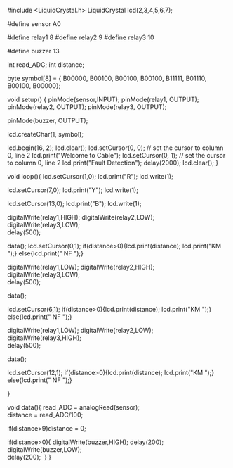 #include <LiquidCrystal.h>
LiquidCrystal lcd(2,3,4,5,6,7);

#define sensor A0  

#define relay1 8
#define relay2 9
#define relay3 10

#define buzzer 13  

int read_ADC;
int distance;

byte symbol[8] = {
        B00000,
        B00100,
        B00100,
        B00100,
        B11111,
        B01110,
        B00100,
        B00000};

void setup() {
pinMode(sensor,INPUT); 
pinMode(relay1, OUTPUT);
pinMode(relay2, OUTPUT);
pinMode(relay3, OUTPUT);

pinMode(buzzer, OUTPUT);

lcd.createChar(1, symbol);
    
lcd.begin(16, 2);
lcd.clear();
lcd.setCursor(0, 0); // set the cursor to column 0, line 2
lcd.print("Welcome to Cable");
lcd.setCursor(0, 1); // set the cursor to column 0, line 2
lcd.print("Fault  Detection");
delay(2000);
lcd.clear();
}

void loop(){
lcd.setCursor(1,0);
lcd.print("R");
lcd.write(1);  

lcd.setCursor(7,0);
lcd.print("Y");
lcd.write(1); 

lcd.setCursor(13,0);
lcd.print("B");
lcd.write(1); 
        
digitalWrite(relay1,HIGH);
digitalWrite(relay2,LOW);
digitalWrite(relay3,LOW);  
delay(500);

data();
lcd.setCursor(0,1);
if(distance>0){lcd.print(distance); lcd.print("KM  ");}
else{lcd.print(" NF ");}

digitalWrite(relay1,LOW);
digitalWrite(relay2,HIGH);
digitalWrite(relay3,LOW);  
delay(500);

data();

lcd.setCursor(6,1);
if(distance>0){lcd.print(distance); lcd.print("KM  ");}
else{lcd.print(" NF ");}

digitalWrite(relay1,LOW);
digitalWrite(relay2,LOW);
digitalWrite(relay3,HIGH);  
delay(500);

data();

lcd.setCursor(12,1);
if(distance>0){lcd.print(distance); lcd.print("KM  ");}
else{lcd.print(" NF ");}

}


void data(){
read_ADC = analogRead(sensor);  
distance = read_ADC/100;

if(distance>9)distance = 0;

if(distance>0){
digitalWrite(buzzer,HIGH);
delay(200);
digitalWrite(buzzer,LOW);  
delay(200);
 }
}

